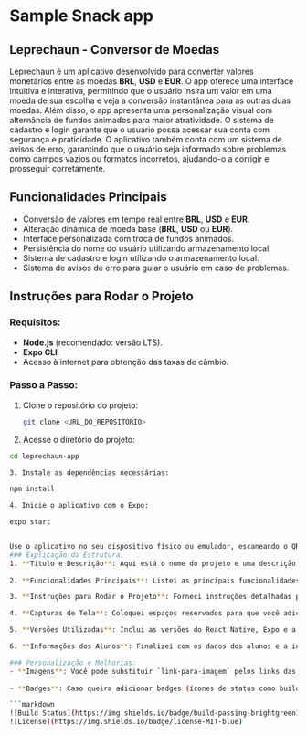 # Sample Snack app
## Leprechaun - Conversor de Moedas
Leprechaun é um aplicativo desenvolvido para converter valores monetários entre as moedas **BRL**, **USD** e **EUR**. O app oferece uma interface intuitiva e interativa, permitindo que o usuário insira um valor em uma moeda de sua escolha e veja a conversão instantânea para as outras duas moedas. Além disso, o app apresenta uma personalização visual com alternância de fundos animados para maior atratividade. O sistema de cadastro e login garante que o usuário possa acessar sua conta com segurança e praticidade. O aplicativo também conta com um sistema de avisos de erro, garantindo que o usuário seja informado sobre problemas como campos vazios ou formatos incorretos, ajudando-o a corrigir e prosseguir corretamente.

## Funcionalidades Principais

- Conversão de valores em tempo real entre **BRL**, **USD** e **EUR**.
- Alteração dinâmica de moeda base (**BRL**, **USD** ou **EUR**).
- Interface personalizada com troca de fundos animados.
- Persistência do nome do usuário utilizando armazenamento local.
- Sistema de cadastro e login utilizando o armazenamento local.
- Sistema de avisos de erro para guiar o usuário em caso de problemas.

## Instruções para Rodar o Projeto

### Requisitos:

- **Node.js** (recomendado: versão LTS).
- **Expo CLI**.
- Acesso à internet para obtenção das taxas de câmbio.

### Passo a Passo:

1. Clone o repositório do projeto:

   ```bash
   git clone <URL_DO_REPOSITORIO>

2. Acesse o diretório do projeto:
 
 ```bash
cd leprechaun-app 

3. Instale as dependências necessárias:

npm install 

4. Inicie o aplicativo com o Expo:

expo start


Use o aplicativo no seu dispositivo físico ou emulador, escaneando o QR code exibido no terminal ou navegador. 
### Explicação da Estrutura:
1. **Título e Descrição**: Aqui está o nome do projeto e uma descrição breve do que ele faz. O texto é apresentado de forma clara, com destaque para as funcionalidades.
   
2. **Funcionalidades Principais**: Listei as principais funcionalidades do app para dar uma visão geral rápida sobre o que o projeto oferece.

3. **Instruções para Rodar o Projeto**: Forneci instruções detalhadas para que outras pessoas possam rodar o projeto localmente. Isso inclui os requisitos, como instalar dependências e iniciar o aplicativo com o Expo.

4. **Capturas de Tela**: Coloquei espaços reservados para que você adicione imagens das telas do seu aplicativo. Lembre-se de subir as imagens no repositório e adicionar os links delas no formato correto.

5. **Versões Utilizadas**: Inclui as versões do React Native, Expo e a API utilizada para as cotações.

6. **Informações dos Alunos**: Finalizei com os dados dos alunos e a instituição de ensino para dar o crédito e um toque profissional.

### Personalização e Melhorias:
- **Imagens**: Você pode substituir `link-para-imagem` pelos links das imagens de captura de tela que deseja incluir. Suba as imagens na pasta do repositório para que possam ser referenciadas diretamente.
  
- **Badges**: Caso queira adicionar badges (ícones de status como build passing ou licença), você pode incluir algo assim no topo:

```markdown
![Build Status](https://img.shields.io/badge/build-passing-brightgreen)
![License](https://img.shields.io/badge/license-MIT-blue)

 
